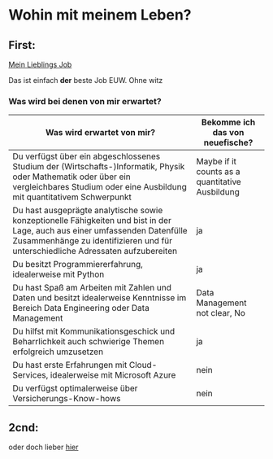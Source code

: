 
# Wohin mit meinem Leben?

## First:
[Mein Lieblings Job](https://www.stepstone.de/stellenangebote--Data-Analyst-m-w-d-Duesseldorf-ARAG-IT-GmbH--9302448-inline.html?rltr=3_3_25_seorl_m_0_0_0_0_1_0)

Das ist einfach **der** beste Job EUW. Ohne witz

### Was wird bei denen von mir erwartet? 
| Was wird erwartet von mir? | Bekomme ich das von neuefische? |
|----------------------------|---------------------------------|
| Du verfügst über ein abgeschlossenes Studium der (Wirtschafts-)Informatik, Physik oder Mathematik oder über ein vergleichbares Studium oder eine Ausbildung mit quantitativem Schwerpunkt | Maybe if it counts as a quantitative Ausbildung | 
| Du hast ausgeprägte analytische sowie konzeptionelle Fähigkeiten und bist in der Lage, auch aus einer umfassenden Datenfülle Zusammenhänge zu identifizieren und für unterschiedliche Adressaten aufzubereiten | ja |
| Du besitzt Programmiererfahrung, idealerweise mit Python | ja |
| Du hast Spaß am Arbeiten mit Zahlen und Daten und besitzt idealerweise Kenntnisse im Bereich Data Engineering oder Data Management | Data Management not clear, No|
| Du hilfst mit Kommunikationsgeschick und Beharrlichkeit auch schwierige Themen erfolgreich umzusetzen | ja |
| Du hast erste Erfahrungen mit Cloud-Services, idealerweise mit Microsoft Azure | nein |
| Du verfügst optimalerweise über Versicherungs-Know-hows | nein |


## 2cnd:
oder doch lieber
[hier](https://www.stepstone.de/stellenangebote--Data-Analyst-Power-BI-w-d-m-Nuernberg-Paessler-AG--9557713-inline.html?rltr=11_11_25_seorl_m_0_0_0_0_1_0)
